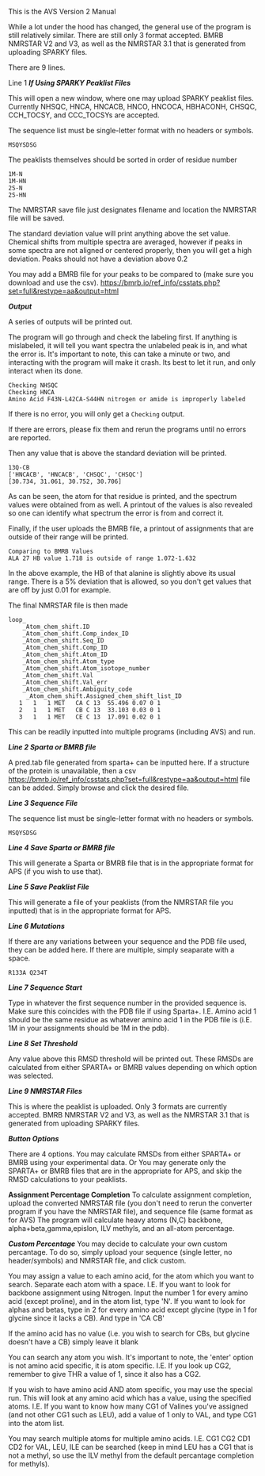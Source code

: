 This is the AVS Version 2 Manual

While a lot under the hood has changed, the general use of the program is still relatively similar. There are still only 3 format accepted. BMRB NMRSTAR V2 and V3, as well as the NMRSTAR 3.1 that is generated from uploading SPARKY files. 

There are 9 lines. 

Line 1 ***If Using SPARKY Peaklist Files***

This will open a new window, where one may upload SPARKY peaklist files. Currently NHSQC, HNCA, HNCACB, HNCO, HNCOCA, HBHACONH, CHSQC, CCH_TOCSY, and CCC_TOCSYs are accepted. 

The sequence list must be single-letter format with no headers or symbols. 
```
MSQYSDSG
```
The peaklists themselves should be sorted in order of residue number
```
1M-N
1M-HN
2S-N
2S-HN
```
The NMRSTAR save file just designates filename and location the NMRSTAR file will be saved. 

The standard deviation value will print anything above the set value. Chemical shifts from multiple spectra are averaged, however if peaks in some spectra are not aligned or centered properly, then you will get a high deviation. Peaks should not have a deviation above 0.2

You may add a BMRB file for your peaks to be compared to (make sure you download and use the csv). https://bmrb.io/ref_info/csstats.php?set=full&restype=aa&output=html

***Output***

A series of outputs will be printed out. 

The program will go through and check the labeling first. If anything is mislabeled, it will tell you want spectra the unlabeled peak is in, and what the error is. 
It's important to note, this can take a minute or two, and interacting with the program will make it crash. Its best to let it run, and only interact when its done. 
```
Checking NHSQC
Checking HNCA
Amino Acid F43N-L42CA-S44HN nitrogen or amide is improperly labeled
```
If there is no error, you will only get a ```Checking``` output. 

If there are errors, please fix them and rerun the programs until no errors are reported. 

Then any value that is above the standard deviation will be printed. 
```
13Q-CB
['HNCACB', 'HNCACB', 'CHSQC', 'CHSQC']
[30.734, 31.061, 30.752, 30.706]
```
As can be seen, the atom for that residue is printed, and the spectrum values were obtained from as well. A printout of the values is also revealed so one can identify what spectrum the error is from and correct it. 

Finally, if the user uploads the BMRB file, a printout of assignments that are outside of their range will be printed. 
```
Comparing to BMRB Values
ALA 27 HB value 1.718 is outside of range 1.072-1.632
```
In the above example, the HB of that alanine is slightly above its usual range. There is a 5% deviation that is allowed, so you don't get values that are off by just 0.01 for example. 

The final NMRSTAR file is then made
```
loop_
    _Atom_chem_shift.ID
    _Atom_chem_shift.Comp_index_ID
    _Atom_chem_shift.Seq_ID
    _Atom_chem_shift.Comp_ID
    _Atom_chem_shift.Atom_ID
    _Atom_chem_shift.Atom_type
    _Atom_chem_shift.Atom_isotope_number
    _Atom_chem_shift.Val
    _Atom_chem_shift.Val_err
    _Atom_chem_shift.Ambiguity_code
     _Atom_chem_shift.Assigned_chem_shift_list_ID
   1   1   1 MET   CA C 13  55.496 0.07 0 1 
   2   1   1 MET   CB C 13  33.103 0.03 0 1 
   3   1   1 MET   CE C 13  17.091 0.02 0 1 
```
This can be readily inputted into multiple programs (including AVS) and run. 



***Line 2 Sparta or BMRB file***

A pred.tab file generated from sparta+ can be inputted here. If a structure of the protein is unavailable, then a csv https://bmrb.io/ref_info/csstats.php?set=full&restype=aa&output=html file can be added. Simply browse and click the desired file. 

***Line 3 Sequence File***

The sequence list must be single-letter format with no headers or symbols. 
```
MSQYSDSG
```

***Line 4 Save Sparta or BMRB file***

This will generate a Sparta or BMRB file that is in the appropriate format for APS (if you wish to use that). 

***Line 5 Save Peaklist File***

This will generate a file of your peaklists (from the NMRSTAR file you inputted) that is in the appropriate format for APS. 

***Line 6 Mutations***

If there are any variations between your sequence and the PDB file used, they can be added here. If there are multiple, simply seaparate with a space. 
```
R133A Q234T
```
***Line 7 Sequence Start***

Type in whatever the first sequence number in the provided sequence is. Make sure this coincides with the PDB file if using Sparta+. I.E. Amino acid 1 should be the same residue as whatever amino acid 1 in the PDB file is (i.E. 1M in your assignments should be 1M in the pdb). 

***Line 8 Set Threshold***

Any value above this RMSD threshold will be printed out. These RMSDs are calculated from either SPARTA+ or BMRB values depending on which option was selected. 

***Line 9 NMRSTAR Files***

This is where the peaklist is uploaded. Only 3 formats are currently accepted. BMRB NMRSTAR V2 and V3, as well as the NMRSTAR 3.1 that is generated from uploading SPARKY files.

***Button Options***

There are 4 options. 
You may calculate RMSDs from either SPARTA+ or BMRB using your experimental data. 
Or 
You may generate only the SPARTA+ or BMRB files that are in the appropriate for APS, and skip the RMSD calculations to your peaklists. 

****Assignment Percentage Completion****
To calculate assignment completion, upload the converted NMRSTAR file (you don't need to rerun the converter program if you have the NMRSTAR file), and sequence file (same format as for AVS)
The program will calculate heavy atoms (N,C) backbone, alpha+beta,gamma,epislon, ILV methyls, and an all-atom percentage. 

***Custom Percentage***
You may decide to calculate your own custom percantage. To do so, simply upload your sequence (single letter, no header/symbols) and NMRSTAR file, and click custom. 

You may assign a value to each amino acid, for the atom which you want to search. Separate each atom with a space. 
I.E.
If you want to look for backbone assignment using Nitrogen. Input the number 1 for every amino acid (except proline), and in the atom list, type 'N'. 
If you want to look for alphas and betas, type in 2 for every amino acid except glycine (type in 1 for glycine since it lacks a CB). And type in 'CA CB'

If the amino acid has no value (i.e. you wish to search for CBs, but glycine doesn't have a CB) simply leave it blank

You can search any atom you wish. It's important to note, the 'enter' option is not amino acid specific, it is atom specific. 
I.E. If you look up CG2, remember to give THR a value of 1, since it also has a CG2.

If you wish to have amino acid AND atom specific, you may use the special run. This will look at any amino acid which has a value, using the specified atoms. 
I.E. If you want to know how many CG1 of Valines you've assigned (and not other CG1 such as LEU), add a value of 1 only to VAL, and type CG1 into the atom list. 

You may search multiple atoms for multiple amino acids. 
I.E. CG1 CG2 CD1 CD2 for VAL, LEU, ILE can be searched (keep in mind LEU has a CG1 that is not a methyl, so use the ILV methyl from the default percantage completion for methyls). 
